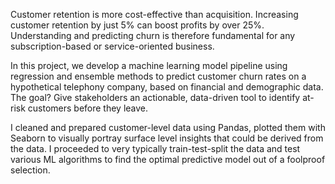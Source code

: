 Customer retention is more cost-effective than acquisition.
Increasing customer retention by just 5% can boost profits by over 25%. Understanding and predicting churn is therefore fundamental for any subscription-based or service-oriented business.

In this project, we develop a machine learning model pipeline using regression and ensemble methods to predict customer churn rates on a hypothetical telephony company, based on financial and demographic data. 
The goal? Give stakeholders an actionable, data-driven tool to identify at-risk customers before they leave.

I cleaned and prepared customer-level data using Pandas, plotted them with Seaborn to visually portray surface level insights that could be derived from the data. I proceeded to very typically train-test-split the data and test various ML algorithms to find the optimal predictive model out of a foolproof selection. 

